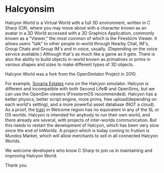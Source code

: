 # Halcyonsim

Halcyon World is a Virtual World with a full 3D environment,  written in C Sharp (C#), where you may move about with a character known as an avatar in a 3D World accessed with a 3D Graphics Application, commonly known as a "Viewer," the most common of which is the Firestorm Viewer. It allows users "talk" to other people in-world through Nearby Chat, IM's, Group Chats and Group IM's and in voice, usually. (Depending on the voice service available.)  Although that's as much like a game as it gets. There is also the ability to build objects in-world known as primatives or prims in various shapes and sizes to make different types of 3D objects. 

Halcyon World was a fork from the OpenSimlator Project in 2010.


For example, <a href="https://SovariaEstates.world" target="_blank">Sovaria Estates</a>  runs on the Halcyon simulator. Halcyon is different and incompatible with both Second Life© and OpenSims, but we can use the OpenSim viewers (FirestormOS recommended). Halcyon has a better physics, better script engine, more prims, free upload(depending on each world's setting), and a more powerful asset database (NOT a cloud). As a proof, the <a href="https://youtube.com/watch?v=_QnNH-xDPyg" target="_blank">train</a> in Welcome region has no equivalent in any of the SL or OS worlds. Halcyon is intended for anybody to run their own world, and there already are several, with projects of inter-worlds communication.  But this needs to restart the development of Halcyon, which has been very slow since the end of InWorldz.  A project which is today coming to fruition is Mundos Market, which will allow merchants to sell in all connected Halcyon Worlds.



We welcome developers who know C Sharp to join us in maintaining and improving Halcyon World. 

Thank you.
